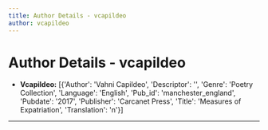 ```yaml
---
title: Author Details - vcapildeo
author: vcapildeo
---
```


# Author Details - vcapildeo

<ul>
    <li><strong>Vcapildeo:</strong> [{'Author': 'Vahni Capildeo', 'Descriptor': '', 'Genre': 'Poetry Collection', 'Language': 'English', 'Pub_id': 'manchester_england', 'Pubdate': '2017', 'Publisher': 'Carcanet Press', 'Title': 'Measures of Expatriation', 'Translation': 'n'}]</li>
</ul>
<hr>